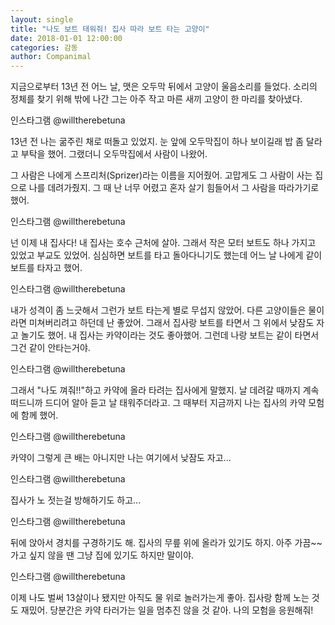 ```yaml
---
layout: single
title: "나도 보트 태워줘! 집사 따라 보트 타는 고양이"
date: 2018-01-01 12:00:00
categories: 감동
author: Companimal
---
```


지금으로부터 13년 전 어느 날, 맷은 오두막 뒤에서 고양이 울음소리를 들었다. 소리의 정체를 찾기 위해 밖에 나간 그는 아주 작고 마른 새끼 고양이 한 마리를 찾아냈다.

인스타그램 @willtherebetuna

13년 전 나는 굶주린 채로 떠돌고 있었지. 눈 앞에 오두막집이 하나 보이길래 밥 좀 달라고 부탁을 했어. 그랬더니 오두막집에서 사람이 나왔어.

그 사람은 나에게 스프리처(Sprizer)라는 이름을 지어줬어. 고맙게도 그 사람이 사는 집으로 나를 데려가줬지. 그 때 난 너무 어렸고 혼자 살기 힘들어서 그 사람을 따라가기로 했어.

인스타그램 @willtherebetuna

넌 이제 내 집사다! 내 집사는 호수 근처에 살아. 그래서 작은 모터 보트도 하나 가지고 있었고 부교도 있었어. 심심하면 보트를 타고 돌아다니기도 했는데 어느 날 나에게 같이 보트를 타자고 했어.

인스타그램 @willtherebetuna

내가 성격이 좀 느긋해서 그런가 보트 타는게 별로 무섭지 않았어. 다른 고양이들은 물이라면 미쳐버리려고 하던데 난 좋았어. 그래서 집사랑 보트를 타면서 그 위에서 낮잠도 자고 놀기도 했어. 내 집사는 카약이라는 것도 좋아했어. 그런데 나랑 보트는 같이 타면서 그건 같이 안타는거야.

인스타그램 @willtherebetuna

그래서 "나도 껴줘!!"하고 카약에 올라 타려는 집사에게 말했지. 날 데려갈 때까지 계속 떠드니까 드디어 알아 듣고 날 태워주더라고. 그 때부터 지금까지 나는 집사의 카약 모험에 함께 했어.

인스타그램 @willtherebetuna

카약이 그렇게 큰 배는 아니지만 나는 여기에서 낮잠도 자고...

인스타그램 @willtherebetuna

집사가 노 젓는걸 방해하기도 하고...

인스타그램 @willtherebetuna

뒤에 앉아서 경치를 구경하기도 해. 집사의 무릎 위에 올라가 있기도 하지. 아주 가끔~~ 가고 싶지 않을 땐 그냥 집에 있기도 하지만 말이야.

인스타그램 @willtherebetuna

이제 나도 벌써 13살이나 됐지만 아직도 물 위로 놀러가는게 좋아. 집사랑 함께 노는 것도 재밌어. 당분간은 카약 타러가는 일을 멈추진 않을 것 같아. 나의 모험을 응원해줘!
